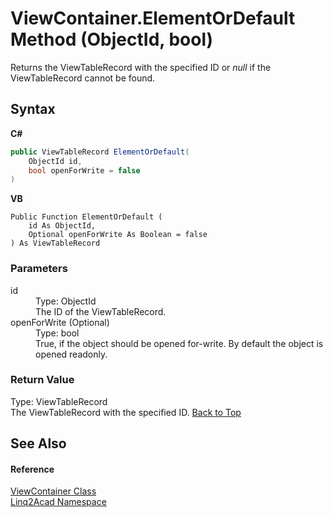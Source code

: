 # ViewContainer.ElementOrDefault Method (ObjectId, bool)
 

Returns the ViewTableRecord with the specified ID or <i>null</i> if the ViewTableRecord cannot be found.

## Syntax

**C#**<br />
``` C#
public ViewTableRecord ElementOrDefault(
	ObjectId id,
	bool openForWrite = false
)
```

**VB**<br />
``` VB
Public Function ElementOrDefault ( 
	id As ObjectId,
	Optional openForWrite As Boolean = false
) As ViewTableRecord
```


### Parameters
<dl><dt>id</dt><dd>Type: ObjectId<br />The ID of the ViewTableRecord.</dd><dt>openForWrite (Optional)</dt><dd>Type: bool<br />True, if the object should be opened for-write. By default the object is opened readonly.</dd></dl>

### Return Value
Type: ViewTableRecord<br />The ViewTableRecord with the specified ID.
<a href="#ViewContainerElementOrDefault-Method-ObjectId-bool">Back to Top</a>

## See Also


#### Reference
<a href="T_Linq2Acad_ViewContainer.md#ViewContainer-Class">ViewContainer Class</a><br /><a href="N_Linq2Acad.md#Linq2Acad-Namespace">Linq2Acad Namespace</a><br />
